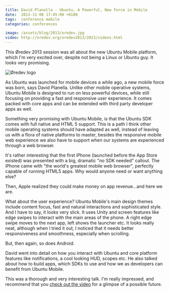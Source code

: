 ```yaml
---
title: David Planella - Ubuntu, A Powerful, New Force in Mobile
date:  2013-11-08 17:45:00 +0100
tags:  conference mobile
categories: conferences

image: /assets/blog/2013/oredev.jpg
video: http://oredev.org/oredev2013/2013/videos.html
---
```


This Øredev 2013 session was all about the new Ubuntu Mobile platform, which I'm
very excited over, despite not being a Linux or Ubuntu guy. It looks very promising.

![Øredev logo]({{page.image}})

As Ubuntu was launched for mobile devices a while ago, a new mobile force was born, 
says David Planella. Unlike other mobile operative systems, Ubuntu Mobile is designed 
to run on less powerful devices, while still focusing on providing a fast and responsive
user experience. It comes packed with core apps and can be extended with third party 
developer apps as well.

Something very promising with Ubuntu Mobile, is that the Ubuntu SDK comes with full
native and HTML 5 support. This is a path I think other mobile operating systems should
have adapted as well, instead of leaving us with a flora of native platforms to master, 
besides the responsive mobile web experience we also have to support when our systems 
are experienced through a web browser.

It's rather interesting that the first iPhone (launched before the App Store existed) 
was presented with a big, dramatic "no SDK needed" callout. The iPhone came with "the
world's greatest mobile web browser", perfectly capable of running HTML5 apps. Why
would anyone need or want anything else?

Then, Apple realized they could make money on app revenue...and here we are.

What about the user experience? Ubuntu Mobile's main design themes include content 
focus, fast and natural interactions and sophisticated style. And I have to say, it
looks very slick. It uses Unity and screen features like edge swipes to interact 
with the main areas of the phone. A right edge swipe moves to the next app, left 
shows the launcher etc. It looks really neat, although when I tried it out, I
noticed that it needs better responsiveness and smoothness, especially when scrolling.

But, then again, so does Android.

David went into detail on how you interact with Ubuntu and core platform features
like notifications, a cool looking HUD, scopes etc. He also talked about how to
build apps, which SDKs to use and how we as developers can benefit from Ubuntu Mobile.

This was a thorough and very interesting talk. I'm really impressed, and recommend
that you [check out the video]({{page.video}}) for a glimpse of a possible future.